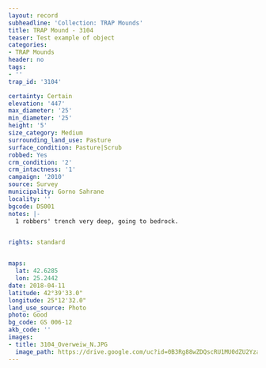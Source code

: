 ```yaml
---
layout: record
subheadline: 'Collection: TRAP Mounds'
title: TRAP Mound - 3104
teaser: Test example of object
categories:
- TRAP Mounds
header: no
tags:
- ''
trap_id: '3104'

certainty: Certain
elevation: '447'
max_diameter: '25'
min_diameter: '25'
height: '5'
size_category: Medium
surrounding_land_use: Pasture
surface_condition: Pasture|Scrub
robbed: Yes
crm_condition: '2'
crm_intactness: '1'
campaign: '2010'
source: Survey
municipality: Gorno Sahrane
locality: ''
bgcode: DS001
notes: |-
  1 robbers' trench very deep, going to bedrock.


rights: standard


maps:
  lat: 42.6285
  lon: 25.2442
date: 2018-04-11
latitude: 42°39'33.0"
longitude: 25°12'32.0"
land_use_source: Photo
photo: Good
bg_code: GS 006-12
akb_code: ''
images:
- title: 3104_Overweiw_N.JPG
  image_path: https://drive.google.com/uc?id=0B3Rg88wZDQscRU1MU0dZU2YzaHc
---
```

